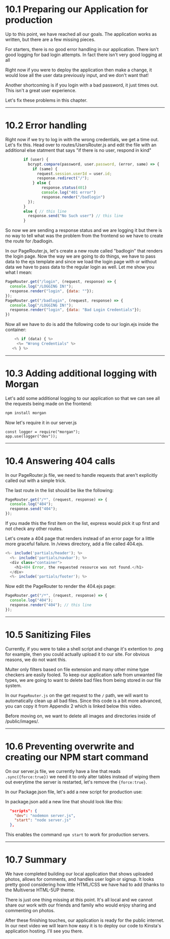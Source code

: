 # 10.1 Preparing our Application for production

Up to this point, we have reached all our goals. The application works as written, but there are a few missing pieces.

For starters, there is no good error handling in our application. There isn't good logging for bad login attempts. In fact there isn't very good logging at all

Right now if you were to deploy the application then make a change, it would lose all the user data previously input, and we don't want that!

Another shortcoming is if you login with a bad password, it just times out. This isn't a great user experience.

Let's fix these problems in this chapter.

---

# 10.2 Error handling

Right now if we try to log in with the wrong credentials, we get a time out. Let's fix this. Head over to routes/UsersRouter.js and edit the file with an additional else statment that says "if there is no user, respond in kind"

```js
        if (user) {
          bcrypt.compare(password, user.password, (error, same) => {
            if (same) {
              request.session.userId = user.id; 
              response.redirect("/");
            } else {
                response.status(401)
                console.log("401 error")
                response.render("/badlogin")
          });
        }
        else { // this line
          response.send("No Such user") // this line
        }
```

So now we are sending a response status and we are logging it but there is no way to tell what was the problem from the frontend so we have to create the route for /badlogin.

In our PageRouter.js, let's create a new route called "badlogin" that renders the login page. Now the way we are going to do things, we have to pass data to the ejs template and since we load the login page with or without data we have to pass data to the regular login as well. Let me show you what I mean:

```js
PageRouter.get("/login", (request, response) => {
  console.log("/LOGGING IN!");
  response.render("login", {data: ""});
});
PageRouter.get("/badlogin", (request, response) => {
  console.log("/LOGGING IN!");
  response.render("login", {data: "Bad Login Credentials"});
})
```

Now all we have to do is add the following code to our login.ejs inside the container:

```js
    <% if (data) { %>
     <%= "Wrong Credentials" %>
   <% } %>
```
---

# 10.3 Adding additional logging with Morgan

Let's add some additional logging to our application so that we can see all the requests being made on the frontend:

```bash
npm install morgan
```

Now let's require it in our server.js

```
const logger = require("morgan");
app.use(logger("dev"));
```

---

# 10.4 Answering 404 calls

In our PageRouter.js file, we need to handle requests that aren't explicitly called out with a simple trick. 

The last route in the list should be like the following:

```js
PageRouter.get("/*", (request, response) => {
  console.log("404");
  response.send("404");
});
```

If you made this the first item on the list, express would pick it up first and not check any other routes.

Let's create a 404 page that renders instead of an error page for a little more graceful failure. In /views directory, add a file called 404.ejs.

```js
<%- include('partials/header'); %>
  <%- include('partials/navbar'); %>
  <div class="container">
    <h1>404 Error, the requested resource was not found.</h1>
  </div>
  <%- include('partials/footer'); %>
```

Now edit the PageRouter to render the 404.ejs page:

```js
PageRouter.get("/*", (request, response) => {
  console.log("404");
  response.render("404"); // this line
});
```

---

# 10.5 Sanitizing Files

Currently, if you were to take a shell script and change it's extention to .png for example, then you could actually upload it to our site. For obvious reasons, we do not want this. 

Multer only filters based on file extension and many other mime type checkers are easily fooled. To keep our application safe from unwanted file types, we are going to want to delete bad files from being stored in our file system.

In our `PageRouter.js` on the get request to the `/` path, we will want to automatically clean up all bad files. Since this code is a bit more advanced, you can copy it from Appendix 2 which is linked below this video.

Before moving on, we want to delete all images and directories inside of /public/images/.

---

# 10.6 Preventing overwrite and creating our NPM start command

On our server.js file, we currently have a line that reads `.sync({force:true})` we need it to only alter tables instead of wiping them out everytime the server is restarted, let's remove the `{force:true}`.

In our Package.json file, let's add a new script for production use:

In package.json add a new line that should look like this:

```json
  "scripts": {
    "dev": "nodemon server.js",
    "start": "node server.js"
  },
```

This enables the command `npm start` to work for production servers.

---

# 10.7 Summary

We have completed building our local application that shows uploaded photos, allows for comments, and handles user login or signup. It looks pretty good considering how little HTML/CSS we have had to add (thanks to the Multiverse HTML-5UP theme. 

There is just one thing missing at this point. It's all local and we cannot share our work with our friends and family who would enjoy sharing and commenting on photos.

After these finishing touches, our application is ready for the public internet. In our next video we will learn how easy it is to deploy our code to Kinsta's application hosting. I'll see you there.